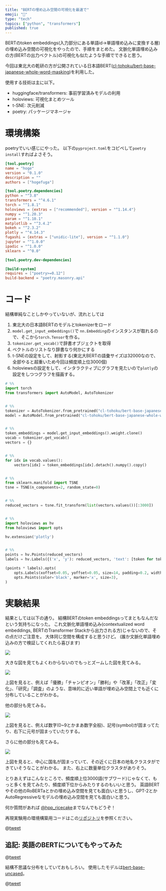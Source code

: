```yaml
---
title: "BERTの埋め込み空間の可視化を最速で"
emoji: "🎉"
type: "tech"
topics: ["python", "transformers"]
published: true
---
```


BERTのtoken embeddings(入力部分にある単語id->単語埋め込みに変換する層)の埋め込み空間の可視化をやったので、手順をまとめた。
文脈化単語埋め込みの方(BERTの出力ベクトル)の可視化も似たような手順でできると思う。

今回は東北大の乾研の方が公開されている日本語BERT([cl-tohoku/bert-base-japanese-whole-word-masking](https://huggingface.co/cl-tohoku/bert-base-japanese-whole-word-masking?text=東北大学で%5BMASK%5Dの研究をしています%E3%80%82))を利用した。

使用する技術は主に以下。
- huggingface/transformers: 事前学習済みモデルの利用
- holoviews: 可視化まとめツール
- t-SNE: 次元削減
- poetry: パッケージマネージャ


# 環境構築

poetryでいい感じにやった。
以下の`pyproject.toml`をコピペして`poetry install`すればよさそう。

```toml
[tool.poetry]
name = "hoge"
version = "0.1.0"
description = ""
authors = ["hogefuga"]

[tool.poetry.dependencies]
python = "^3.8"
transformers = "^4.6.1"
torch = "^1.8.1"
holoviews = {extras = ["recommended"], version = "^1.14.4"}
numpy = "^1.20.3"
param = "^1.10.1"
matplotlib = "^3.4.2"
bokeh = "^2.3.2"
plotly = "^4.14.3"
fugashi = {extras = ["unidic-lite"], version = "^1.1.0"}
jupyter = "^1.0.0"
ipadic = "^1.0.0"
sklearn = "^0.0"

[tool.poetry.dev-dependencies]

[build-system]
requires = ["poetry>=0.12"]
build-backend = "poetry.masonry.api"
```


# コード

結構単純なことしかやっていないが、流れとしては

1. 東北大の日本語BERTのモデルとtokenizerをロード
2. `model.get_input_embeddings()`で `nn.Embedding`のインスタンスが取れるので、そこから`torch.Tensor`を作る。
3. `tokenizer.get_vocab()`で辞書オブジェクトを取得
4. ベクトルのリストなり辞書なり何かにする
5. t-SNEの設定をして、射影する(東北大BERTの語彙サイズは32000なので、全部やると超重いため今回は頻度順上位3000個)
6. holoviewsの設定をして、インタラクティブにグラフを見たいので`plotly`の設定をしつつグラフを描画する。


```python
# %%
import torch
from transformers import AutoModel, AutoTokenizer


# %%
tokenizer = AutoTokenizer.from_pretrained("cl-tohoku/bert-base-japanese-whole-word-masking")
model = AutoModel.from_pretrained("cl-tohoku/bert-base-japanese-whole-word-masking")


# %%
token_embeddings = model.get_input_embeddings().weight.clone()
vocab = tokenizer.get_vocab()
vectors = {}


# %%
for idx in vocab.values():
    vectors[idx] = token_embeddings[idx].detach().numpy().copy()


# %%
from sklearn.manifold import TSNE
tsne = TSNE(n_components=2, random_state=0)


# %%
reduced_vectors = tsne.fit_transform(list(vectors.values())[:3000])


# %%
import holoviews as hv
from holoviews import opts

hv.extension('plotly')


# %%
points = hv.Points(reduced_vectors)
labels = hv.Labels({('x', 'y'): reduced_vectors, 'text': [token for token, _ in zip(vocab, reduced_vectors)]}, ['x', 'y'], 'text')

(points * labels).opts(
    opts.Labels(xoffset=0.05, yoffset=0.05, size=14, padding=0.2, width=1500, height=1000),
    opts.Points(color='black', marker='x', size=3),
)
```

# 実験結果

結果としては以下の通り。
結構BERTのtoken embeddingsってまともなんだなという気持ちになった。
これ文脈化単語埋め込み(contextualized word embeddings, BERTのTransformer Stackから出力される方)じゃないので、その点だけご注意を。
大体同じ空間を構成すると思うけど。
(誰か文脈化単語埋め込みの方で検証してくれたら喜びます)

![](https://storage.googleapis.com/zenn-user-upload/dc8c33ffbbcfd0ca791041d1.png)


大きな図を見てもよくわからないのでもっとズームした図を見てみる。

![](https://storage.googleapis.com/zenn-user-upload/f56b103f50f25bc8586b6125.png)

上図を見ると、例えば「優勝」「チャンピオン」「勝利」や「改革」「改正」「変化」、「研究」「調査」のような、意味的に近い単語が埋め込み空間上でも近くに分布していることがわかる。

他の部分も見てみる。

![](https://storage.googleapis.com/zenn-user-upload/4e40c7c3ecce8f322aedfdd3.png)

上図を見ると、例えば数字(0~9とかまあ数字全般)、記号(symbol)が固まってたり、右下に元号が固まっていたりする。

さらに他の部分も見てみる。

![](https://storage.googleapis.com/zenn-user-upload/70dbde77135315e989f565a6.png)

上図を見ると、中心に国名が固まっていて、その近くに日本の地名クラスタができていそうなことがわかる。
また、右上に数量単位クラスタがありそう。

とりあえずはこんなところで、頻度順上位3000語(サブワード)じゃなくて、もっと多くを見てみたり、頻度順下位からみたりするのもいいと思う。
英語BERTやその他のRoBERTaとかの埋め込み空間を見ても面白いと思うし、GPT-2とかAutoRegressiveなモデルの埋め込み空間を見ても面白いと思う。

何か質問があれば [@hpp_ricecake](https://twitter.com/hpp_ricecake)までなんでもどうぞ！

再現実験用の環境構築用コードはこの[リポジトリ](https://github.com/hppRC/visualize-token-embeddings)を参照ください。



@[tweet](https://twitter.com/hpp_ricecake/status/1400110557097693185?s=21)


## 追記: 英語のBERTについてもやってみた

@[tweet](https://twitter.com/hpp_ricecake/status/1400427242879012864?s=21)

結構不思議な分布をしていておもしろい。
使用したモデルは[bert-base-uncased](https://huggingface.co/bert-base-uncased)。



@[tweet](https://twitter.com/hpp_ricecake/status/1400427242879012864?s=21)
